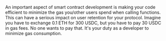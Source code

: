 An important aspect of smart contract development is making your code efficient to minimize the gas you/other users spend when calling functions. This can have a serious impact on user retention for your protocol. Imagine you have to exchange 0.1 ETH for 300 USDC, but you have to pay 30 USDC in gas fees. No one wants to pay that. It's your duty as a developer to minimize gas consumption.
